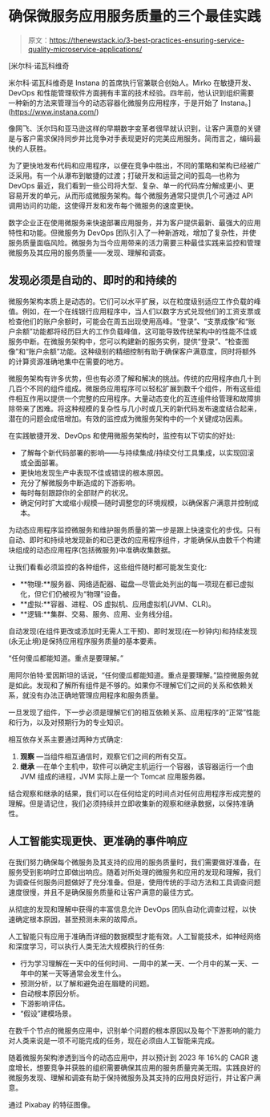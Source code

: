 # 确保微服务应用服务质量的三个最佳实践

> 原文：<https://thenewstack.io/3-best-practices-ensuring-service-quality-microservice-applications/>

[](https://www.instana.com/)

 [米尔科·诺瓦科维奇

米尔科·诺瓦科维奇是 Instana 的首席执行官兼联合创始人。Mirko 在敏捷开发、DevOps 和性能管理软件方面拥有丰富的技术经验。四年前，他认识到组织需要一种新的方法来管理当今的动态容器化微服务应用程序，于是开始了 Instana。](https://www.instana.com/) [](https://www.instana.com/)

像网飞、沃尔玛和亚马逊这样的早期数字变革者很早就认识到，让客户满意的关键是与客户需求保持同步并比竞争对手表现更好的完美应用服务。简而言之，编码最快的人获胜。

为了更快地发布代码和应用程序，以便在竞争中胜出，不同的策略和架构已经被广泛采用。有一个从瀑布到敏捷的过渡；打破开发和运营之间的孤岛—也称为 DevOps 最近，我们看到一些公司将大型、复杂、单一的代码库分解成更小、更容易开发的单元，从而形成微服务架构。每个微服务通常只提供几个可通过 API 调用访问的功能，这使得开发和发布每个微服务的速度更快。

数字企业正在使用微服务来快速部署应用服务，并为客户提供最新、最强大的应用特性和功能。但微服务为 DevOps 团队引入了一种新游戏，增加了复杂性，并使服务质量面临风险。微服务为当今应用带来的活力需要三种最佳实践来监控和管理微服务及其应用的服务质量——发现、理解和调查。

## 发现必须是自动的、即时的和持续的

微服务架构本质上是动态的。它们可以水平扩展，以在粒度级别适应工作负载的峰值。例如，在一个在线银行应用程序中，当人们以数字方式兑现他们的工资支票或检查他们的账户余额时，可能会在周五出现使用高峰。“登录”、“支票成像”和“账户余额”功能都将经历巨大的工作负载峰值，这可能导致传统架构中的性能不佳或服务中断。在微服务架构中，您可以构建新的服务实例，提供“登录”、“检查图像”和“账户余额”功能。这种级别的精细控制有助于确保客户满意度，同时将额外的计算资源准确地集中在需要的地方。

微服务架构有许多优势，但也有必须了解和解决的挑战。传统的应用程序由几十到几百个不同的组件组成。微服务应用程序可以轻松扩展到数千个组件，所有这些组件相互作用以提供一个完整的应用程序。大量动态变化的互连组件给管理和故障排除带来了困难。将这种规模的复杂性与几小时或几天的新代码发布速度结合起来，潜在的问题会成倍增加。有效的监控成为微服务架构中的一个关键成功因素。

在实践敏捷开发、DevOps 和使用微服务架构时，监控有以下切实的好处:

*   了解每个新代码部署的影响——与持续集成/持续交付工具集成，以实现回滚或全面部署。
*   更快地发现生产中表现不佳或错误的根本原因。
*   充分了解微服务中断造成的下游影响。
*   每时每刻跟踪你的全部财产的状况。
*   确定何时扩大或缩小规模—随时调整您的环境规模，以确保客户满意并控制成本。

为动态应用程序监控微服务和维护服务质量的第一步是跟上快速变化的步伐。只有自动、即时和持续地发现新的和已更改的应用程序组件，才能确保从由数千个构建块组成的动态应用程序(包括微服务)中准确收集数据。

让我们看看必须监控的各种组件，这些组件随时都可能发生变化:

*   **物理:**服务器、网络适配器、磁盘—尽管此处列出的每一项现在都已虚拟化，但它们仍被视为“物理”设备。
*   **虚拟:**容器、进程、OS 虚拟机、应用虚拟机(JVM、CLR)。
*   **逻辑:**集群、交易、服务、应用、业务线分组。

自动发现(在组件更改或添加时无需人工干预)、即时发现(在一秒钟内)和持续发现(永无止境)是保持应用程序服务质量的基本要素。

“任何傻瓜都能知道。重点是要理解。”

用阿尔伯特·爱因斯坦的话说，“任何傻瓜都能知道。重点是要理解。”监控微服务就是如此。发现和了解所有组件是不够的。如果你不理解它们之间的关系和依赖关系，就没有办法正确地管理应用程序和服务质量。

一旦发现了组件，下一步必须是理解它们的相互依赖关系、应用程序的“正常”性能和行为，以及对预期行为的专业知识。

相互依存关系主要通过两种方式确定:

1.  **观察** —当组件相互通信时，观察它们之间的所有交互。
2.  **继承** —在单个主机中，软件可以确定主机运行一个容器，该容器运行一个由 JVM 组成的进程，JVM 实际上是一个 Tomcat 应用服务器。

结合观察和继承的结果，我们可以在任何给定的时间点对任何应用程序形成完整的理解。但是请记住，我们必须持续并立即收集新的观察和继承数据，以保持准确性。

## 人工智能实现更快、更准确的事件响应

在我们努力确保每个微服务及其支持的应用的服务质量时，我们需要做好准备，在服务受到影响时立即做出响应。随着对所处理的微服务和应用的发现和理解，我们为调查任何服务问题做好了充分准备。但是，使用传统的手动方法和工具调查问题速度很慢，并且不是确保服务质量和让客户满意的最佳方式。

从彻底的发现和理解中获得的丰富信息允许 DevOps 团队自动化调查过程，以快速确定根本原因，甚至预测未来的故障点。

人工智能只有应用于准确而详细的数据模型才能有效。人工智能技术，如神经网络和深度学习，可以执行人类无法大规模执行的任务:

*   行为学习理解在一天中的任何时间、一周中的某一天、一个月中的某一天、一年中的某一天等通常会发生什么。
*   预测分析，以了解和避免迫在眉睫的问题。
*   自动根本原因分析。
*   下游影响评估。
*   “假设”建模场景。

在数千个节点的微服务应用中，识别单个问题的根本原因以及每个下游影响的能力对人类来说是一项不可能完成的任务，现在必须由人工智能来完成。

随着微服务架构渗透到当今的动态应用中，并以预计到 2023 年 16%的 CAGR 速度增长，想要竞争并获胜的组织需要确保其应用的服务质量完美无瑕。实践良好的微服务发现、理解和调查有助于保持微服务及其支持的应用良好运行，并让客户满意。

通过 Pixabay 的特征图像。

<svg xmlns:xlink="http://www.w3.org/1999/xlink" viewBox="0 0 68 31" version="1.1"><title>Group</title> <desc>Created with Sketch.</desc></svg>